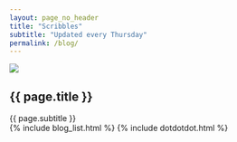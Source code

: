```yaml
---
layout: page_no_header
title: "Scribbles"
subtitle: "Updated every Thursday"
permalink: /blog/
---
```


<section class="container-fullwidth blog_archive_page">
	<div class="container-fullwidth blog_header_img">
		<img class="img-fluid" src="{{site.baseurl}}assets/images/backgrounds/blog_archive_letterbox.jpg" />
	</div>		
	<div class="blog_archive_title">
		<h1>{{ page.title }}</h1>
		<span class="author">{{ page.subtitle }}</span>
	</div>
	<div>
		{% include blog_list.html %}
		{% include dotdotdot.html %}
	</div>
</section>
